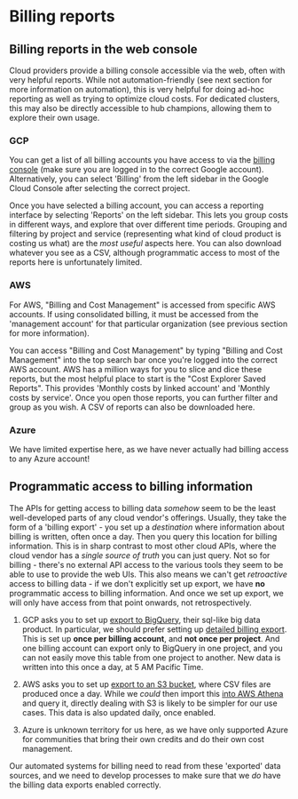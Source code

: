 # Billing reports

## Billing reports in the web console

Cloud providers provide a billing console accessible via the web, often
with very helpful reports. While not automation-friendly (see next section
for more information on automation), this is very helpful for doing ad-hoc
reporting as well as trying to optimize cloud costs. For dedicated clusters,
this may also be directly accessible to hub champions, allowing them to
explore their own usage.

### GCP

You can get a list of all billing accounts you have access to via the [billing console](https://console.cloud.google.com/billing)
(make sure you are logged in to the correct Google account). Alternatively,
you can select 'Billing' from the left sidebar in the Google Cloud Console
after selecting the correct project.

Once you have selected a billing account, you can access a reporting
interface by selecting 'Reports' on the left sidebar. This lets you group
costs in different ways, and explore that over different time periods.
Grouping and filtering by project and service (representing
what kind of cloud product is costing us what) are the *most useful* aspects
here. You can also download whatever you see as a CSV, although programmatic
access to most of the reports here is unfortunately limited.

### AWS

For AWS, "Billing and Cost Management" is accessed from specific AWS
accounts. If using consolidated billing, it must be accessed from the
'management account' for that particular organization (see previous section
for more information).

You can access "Billing and Cost Management" by typing "Billing and Cost
Management" into the top search bar once you're logged into the correct
AWS account. AWS has a million ways for you to slice and dice these reports,
but the most helpful place to start is the "Cost Explorer Saved Reports".
This provides 'Monthly costs by linked account' and 'Monthly costs by
service'. Once you open those reports, you can further filter and group
as you wish. A CSV of reports can also be downloaded here.

### Azure

We have limited expertise here, as we have never actually had billing
access to any Azure account!

## Programmatic access to billing information

The APIs for getting access to billing data *somehow* seem to be the
least well-developed parts of any cloud vendor's offerings. Usually,
they take the form of a 'billing export' - you set up a *destination*
where information about billing is written, often once a day. Then
you query this location for billing information. This is in sharp contrast
to most other cloud APIs, where the cloud vendor has a *single source of
truth* you can just query. Not so for billing - there's no external API
access to the various tools they seem to be able to use to provide the
web UIs. This also means we can't get *retroactive* access to billing data -
if we don't explicitly set up export, we have **no** programmatic access
to billing information. And once we set up export, we will only have
access from that point onwards, not retrospectively.

1. GCP asks you to set up [export to BigQuery](https://cloud.google.com/billing/docs/how-to/export-data-bigquery),
   their sql-like big data product. In particular, we should prefer setting
   up [detailed billing export](https://cloud.google.com/billing/docs/how-to/export-data-bigquery-tables/detailed-usage).
   This is set up **once per billing account**, and **not once per project**.
   And one billing account can export only to BigQuery in one project, and
   you can not easily move this table from one project to another. New
   data is written into this once a day, at 5 AM Pacific Time.

2. AWS asks you to set up [export to an S3 bucket](https://docs.aws.amazon.com/cur/latest/userguide/what-is-cur.html),
   where CSV files are produced once a day. While we *could* then import
   this [into AWS Athena](https://docs.aws.amazon.com/cur/latest/userguide/cur-query-athena.html)
   and query it, directly dealing with S3 is likely to be simpler for
   our use cases. This data is also updated daily, once enabled.

3. Azure is unknown territory for us here, as we have only supported Azure
   for communities that bring their own credits and do their own cost
   management.

Our automated systems for billing need to read from these 'exported'
data sources, and we need to develop processes to make sure that
we *do* have the billing data exports enabled correctly.